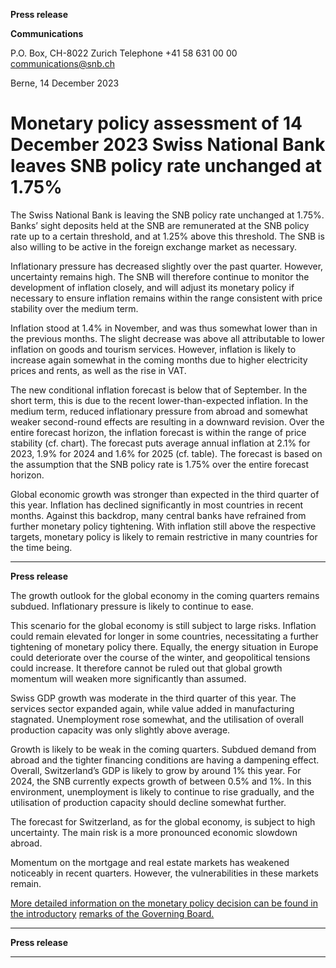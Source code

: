 **Press release**

**Communications**

P.O. Box, CH-8022 Zurich
Telephone +41 58 631 00 00
[communications@snb.ch](mailto:communications@snb.ch)

Berne, 14 December 2023

# Monetary policy assessment of 14 December 2023 Swiss National Bank leaves SNB policy rate unchanged at 1.75%

The Swiss National Bank is leaving the SNB policy rate unchanged at 1.75%. Banks’ sight
deposits held at the SNB are remunerated at the SNB policy rate up to a certain threshold, and
at 1.25% above this threshold. The SNB is also willing to be active in the foreign exchange
market as necessary.

Inflationary pressure has decreased slightly over the past quarter. However, uncertainty
remains high. The SNB will therefore continue to monitor the development of inflation
closely, and will adjust its monetary policy if necessary to ensure inflation remains within the
range consistent with price stability over the medium term.

Inflation stood at 1.4% in November, and was thus somewhat lower than in the previous
months. The slight decrease was above all attributable to lower inflation on goods and tourism
services. However, inflation is likely to increase again somewhat in the coming months due to
higher electricity prices and rents, as well as the rise in VAT.

The new conditional inflation forecast is below that of September. In the short term, this is
due to the recent lower-than-expected inflation. In the medium term, reduced inflationary
pressure from abroad and somewhat weaker second-round effects are resulting in a downward
revision. Over the entire forecast horizon, the inflation forecast is within the range of price
stability (cf. chart). The forecast puts average annual inflation at 2.1% for 2023, 1.9% for
2024 and 1.6% for 2025 (cf. table). The forecast is based on the assumption that the SNB
policy rate is 1.75% over the entire forecast horizon.

Global economic growth was stronger than expected in the third quarter of this year. Inflation
has declined significantly in most countries in recent months. Against this backdrop, many
central banks have refrained from further monetary policy tightening. With inflation still
above the respective targets, monetary policy is likely to remain restrictive in many countries
for the time being.


-----

**Press release**

The growth outlook for the global economy in the coming quarters remains subdued.
Inflationary pressure is likely to continue to ease.

This scenario for the global economy is still subject to large risks. Inflation could remain
elevated for longer in some countries, necessitating a further tightening of monetary policy
there. Equally, the energy situation in Europe could deteriorate over the course of the winter,
and geopolitical tensions could increase. It therefore cannot be ruled out that global growth
momentum will weaken more significantly than assumed.

Swiss GDP growth was moderate in the third quarter of this year. The services sector
expanded again, while value added in manufacturing stagnated. Unemployment rose
somewhat, and the utilisation of overall production capacity was only slightly above average.

Growth is likely to be weak in the coming quarters. Subdued demand from abroad and the
tighter financing conditions are having a dampening effect. Overall, Switzerland’s GDP is
likely to grow by around 1% this year. For 2024, the SNB currently expects growth of
between 0.5% and 1%. In this environment, unemployment is likely to continue to rise
gradually, and the utilisation of production capacity should decline somewhat further.

The forecast for Switzerland, as for the global economy, is subject to high uncertainty. The
main risk is a more pronounced economic slowdown abroad.

Momentum on the mortgage and real estate markets has weakened noticeably in recent
quarters. However, the vulnerabilities in these markets remain.

[More detailed information on the monetary policy decision can be found in the introductory](https://www.snb.ch/en/publications/communication/speeches-restricted/ref_20231214_tjnmsltmo)
[remarks of the Governing Board.](https://www.snb.ch/en/publications/communication/speeches-restricted/ref_20231214_tjnmsltmo)


-----

**Press release**


-----

